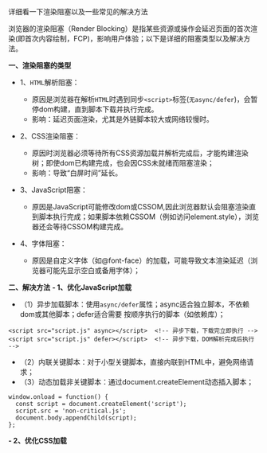 详细看一下渲染阻塞以及一些常见的解决方法

浏览器的渲染阻塞（Render Blocking）是指某些资源或操作会延迟页面的首次渲染(即首次内容绘制，FCP)，影响用户体验；以下是详细的阻塞类型以及解决方法。

**一、渲染阻塞的类型**
- 1、`HTML`解析阻塞：
   - 原因是浏览器在解析`HTML`时遇到同步`<script>`标签(`无async/defer`)，会暂停dom构建，直到脚本下载并执行完成。
   - 影响：延迟页面渲染，尤其是外链脚本较大或网络较慢时。

- 2、CSS渲染阻塞：
   - 原因时浏览器必须等待所有CSS资源加载并解析完成后，才能构建渲染树；即使dom已构建完成，也会因CSS未就绪而阻塞渲染；
   - 影响：导致“白屏时间”延长。

- 3、JavaScript阻塞：
   - 原因是JavaScript可能修改dom或CSSOM,因此浏览器默认会阻塞渲染直到脚本执行完成；如果脚本依赖CSSOM（例如访问element.style），浏览器还会等待CSSOM构建完成。
 
- 4、字体阻塞：
   - 原因是自定义字体（如@font-face）的加载，可能导致文本渲染延迟（浏览器可能先显示空白或备用字体）；

**二、解决方法**
**- 1、优化JavaScript加载**
   - （1）异步加载脚本：使用`async/defer`属性；async适合独立脚本，不依赖dom或其他脚本；defer适合需要 按顺序执行的脚本（如依赖库）；
```
<script src="script.js" async></script>  <!-- 异步下载，下载完立即执行 -->
<script src="script.js" defer></script>  <!-- 异步下载，DOM解析完成后执行 -->
```
   - （2）内联关键脚本：对于小型关键脚本，直接内联到HTML中，避免网络请求；
   - （3）动态加载非关键脚本：通过document.createElement动态插入脚本；
```
window.onload = function() {
  const script = document.createElement('script');
  script.src = 'non-critical.js';
  document.body.appendChild(script);
};
```
**- 2、优化CSS加载**





